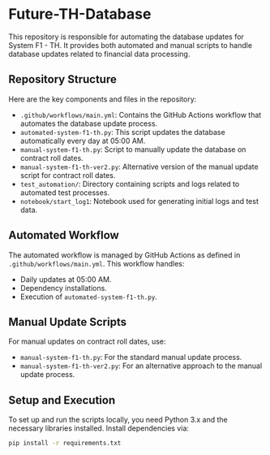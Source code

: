 # Future-TH-Database

This repository is responsible for automating the database updates for System F1 - TH. It provides both automated and manual scripts to handle database updates related to financial data processing.

## Repository Structure

Here are the key components and files in the repository:

- `.github/workflows/main.yml`: Contains the GitHub Actions workflow that automates the database update process.
- `automated-system-f1-th.py`: This script updates the database automatically every day at 05:00 AM.
- `manual-system-f1-th.py`: Script to manually update the database on contract roll dates.
- `manual-system-f1-th-ver2.py`: Alternative version of the manual update script for contract roll dates.
- `test_automation/`: Directory containing scripts and logs related to automated test processes.
- `notebook/start_log1`: Notebook used for generating initial logs and test data.

## Automated Workflow

The automated workflow is managed by GitHub Actions as defined in `.github/workflows/main.yml`. This workflow handles:
- Daily updates at 05:00 AM.
- Dependency installations.
- Execution of `automated-system-f1-th.py`.

## Manual Update Scripts

For manual updates on contract roll dates, use:
- `manual-system-f1-th.py`: For the standard manual update process.
- `manual-system-f1-th-ver2.py`: For an alternative approach to the manual update process.

## Setup and Execution

To set up and run the scripts locally, you need Python 3.x and the necessary libraries installed. Install dependencies via:

```bash
pip install -r requirements.txt
